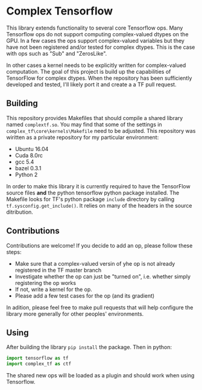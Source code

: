 # Complex Tensorflow
This library extends functionality to several core Tensorflow ops. Many Tensorflow
ops do not support computing complex-valued dtypes on the GPU. In a few cases the
ops support complex-valued variables but they have not been registered and/or 
tested for complex dtypes. This is the case with ops such as "Sub" and "ZerosLike".

In other cases a kernel needs to be explicitly written for complex-valued computation.
The goal of this project is build up the capabilities of TensorFlow for complex dtypes.
When the repository has been sufficiently developed and tested, I'll likely port it and create a
a TF pull request.

## Building
This repository provides Makefiles that should compile a shared library named `complextf.so`.
You may find that some of the settings in `complex_tf\core\kernels\Makefile` need to be adjusted.
This repository was wiritten as a private repository for my particular environment:
  - Ubuntu 16.04
  - Cuda 8.0rc
  - gcc 5.4
  - bazel 0.3.1
  - Python 2

In order to make this library it is currently required to have the TensorFlow source files **and**
the python tensorflow python package installed. The Makefile looks for TF's python package `include` directory
by calling `tf.sysconfig.get_include()`. It relies on many of the headers in the source ditribution. 

## Contributions
Contributions are welcome! If you decide to add an op, please follow these steps:
  - Make sure that a complex-valued versin of yhe op is not already registered in the TF master branch
  - Investigate whether the op can just be "turned on", i.e. whether simply registering the op works
  - If not, write a kernel for the op.
  - Please add a few test cases for the op (and its gradient)
  
In adition, please feel free to make pull requests that will help configure the library more generally 
for other peoples' environments.

## Using
After building the library `pip install` the package. Then in python:
```python
import tensorflow as tf
import complex_tf as ctf
```
The shared new ops will be loaded as a plugin and should work when using Tensorflow.
